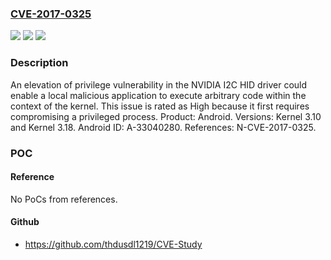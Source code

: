 ### [CVE-2017-0325](https://cve.mitre.org/cgi-bin/cvename.cgi?name=CVE-2017-0325)
![](https://img.shields.io/static/v1?label=Product&message=Android&color=blue)
![](https://img.shields.io/static/v1?label=Version&message=n%2Fa&color=blue)
![](https://img.shields.io/static/v1?label=Vulnerability&message=Elevation%20of%20privilege&color=brighgreen)

### Description

An elevation of privilege vulnerability in the NVIDIA I2C HID driver could enable a local malicious application to execute arbitrary code within the context of the kernel. This issue is rated as High because it first requires compromising a privileged process. Product: Android. Versions: Kernel 3.10 and Kernel 3.18. Android ID: A-33040280. References: N-CVE-2017-0325.

### POC

#### Reference
No PoCs from references.

#### Github
- https://github.com/thdusdl1219/CVE-Study

